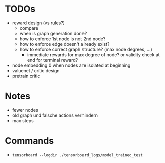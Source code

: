 # TODOs
- reward design (vs rules?)
  - compare
  - when is graph generation done?
  - how to enforce 1st node is not 2nd node?
  - how to enforce edge doesn't already exist?
  - how to enforce correct graph structure? (max node degrees, ...)
    - immediate rewards for max degree of node? or validity check at end for terminal reward?
- node embedding 0 when nodes are isolated at beginning
- valuenet / critic design
- pretrain critic

# Notes
- fewer nodes
- old graph und falsche actions verhindern
- max steps

# Commands
- `tensorboard --logdir ./tensorboard_logs/model_trained_test`